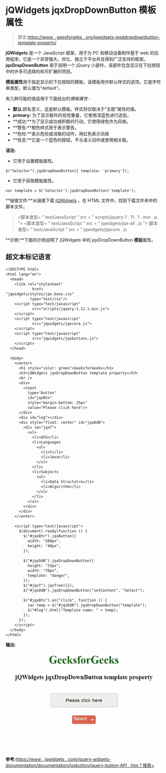 # jQWidgets jqxDropDownButton 模板属性

> 原文:[https://www . geesforgeks . org/jqwidgets-jqxddropdownbutton-template-property/](https://www.geeksforgeeks.org/jqwidgets-jqxdropdownbutton-template-property/)

**jQWidgets** 是一个 JavaScript 框架，用于为 PC 和移动设备制作基于 web 的应用程序。它是一个非常强大、优化、独立于平台并且得到广泛支持的框架。 **jqxDropDownButton** 用于说明一个 jQuery 小部件，该部件包含显示在下拉按钮中的许多可选择的和可扩展的项目。

**模板属性**用于指定显示的下拉按钮的模板，该模板用作默认样式的选项。它是字符串类型，默认值为“default”。

有几种可能的值适用于下面给出的*模板属性* :

*   **默认**:顾名思义，这是默认模板。样式将仅取决于“主题”属性的值。
*   **primary:** 为了显示额外的视觉重量，它使用深蓝色进行造型。
*   **成功:**为了显示成功或积极的行动，它使用绿色作为风格。
*   **警告:**橙色样式用于表示警告。
*   **危险:**表示危险或消极的动作，用红色表示风格
*   **信息:**它是一个蓝色的按钮，不与语义动作或使用相关联。

**语法:**

*   它用于设置模板属性。

```
$("Selector").jqxDropDownButton({ template: 'primary'});
```

*   它用于获取模板属性。

```
var template = $('Selector').jqxDropDownButton('template');
```

**链接文件:**从链接下载 [jQWidgets](https://www.jqwidgets.com/download/) 。在 HTML 文件中，找到下载文件夹中的脚本文件。

> <link rel="”stylesheet”" href="”jqwidgets/styles/jqx.base.css”" type="”text/css”">
> <脚本类型= " text/JavaScript " src = " scripts/jquery-1 . 11 . 1 . min . js "></脚本>
> <脚本类型= " text/JavaScript " src = " jqwidgets/jqx-all . js "></脚本>
> 脚本类型= " text/JavaScript " src = " jqwidgets/jqxcore . js

**示例:**下面的示例说明了 jQWidgets 中的 jqxDropDownButton **模板**属性。

## 超文本标记语言

```
<!DOCTYPE html>
<html lang="en">
  <head>
    <link rel="stylesheet"
            href=
"jqwidgets/styles/jqx.base.css"
           type="text/css"/>
    <script type="text/javascript" 
            src="scripts/jquery-1.11.1.min.js">
    </script>
    <script type="text/javascript" 
            src="jqwidgets/jqxcore.js">
    </script>
    <script type="text/javascript" 
            src="jqwidgets/jqxbuttons.js">
    </script>
  </head>

  <body>
    <center>
      <h1 style="color: green">GeeksforGeeks</h1>
      <h3>jQWidgets jqxDropDownButton template property</h3>
      <br />
      <div>
        <input
          type="button"
          id="jqxBtn"
          style="margin-bottom: 25px"
          value="Please click here"/>
      </div>
      <div id="log"></div>
      <div style="float: center" id="jqxDdB">
        <div id="jqxT">
          <ul>
            <li>GFG</li>
            <li>Languages
              <ul>
                <li>C</li>
                <li>Java</li>
              </ul>
            </li>
            <li>Subjects
              <ul>
                <li>Data Structutre</li>
                <li>Algorithm</li>
              </ul>
            </li>
          </ul>
        </div>
      </div>
    </center>

    <script type="text/javascript">
      $(document).ready(function () {
        $("#jqxBtn").jqxButton({
          width: "200px",
          height: "40px",
        });

        $("#jqxDdB").jqxDropDownButton({
          height: "25px",
          width: "70px",
          template: "danger",
        });
        $("#jqxT").jqxTree({});
        $("#jqxDdB").jqxDropDownButton("setContent", "Select");

        $("#jqxBtn").on("click", function () {
          var temp = $("#jqxDdB").jqxDropDownButton("template");
          $("#log").html("Template name: " + temp);
        });
      });
    </script>
  </body>
</html>
```

**输出:**

![](img/e01e45b07918f9d0b002d199b8175590.png)

**参考:**[https://www . jqwidgets . com/jquery-widgets-documentation/documentation/jqxbutton/jquery-button-API . htm？搜索=](https://www.jqwidgets.com/jquery-widgets-documentation/documentation/jqxbutton/jquery-button-api.htm?search=)